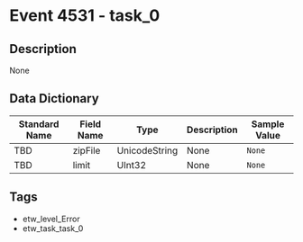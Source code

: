# Event 4531 - task_0

## Description
None

## Data Dictionary
|Standard Name|Field Name|Type|Description|Sample Value|
|---|---|---|---|---|
|TBD|zipFile|UnicodeString|None|`None`|
|TBD|limit|UInt32|None|`None`|

## Tags
* etw_level_Error
* etw_task_task_0